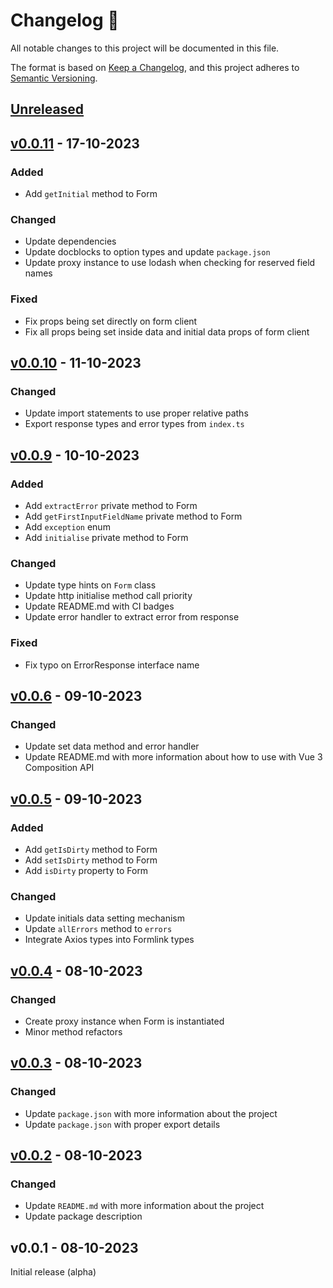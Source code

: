 # Changelog 📝

All notable changes to this project will be documented in this file.

The format is based on [Keep a Changelog](https://keepachangelog.com/en/1.0.0/), and this project adheres to [Semantic Versioning](https://semver.org/spec/v2.0.0.html).

## [Unreleased](https://github.com/Thavarshan/formlink/compare/v0.0.11...HEAD)

## [v0.0.11](https://github.com/Thavarshan/formlink/compare/v0.0.10...v0.0.11) - 17-10-2023

### Added

* Add `getInitial` method to Form

### Changed

* Update dependencies
* Update docblocks to option types and update `package.json`
* Update proxy instance to use lodash when checking for reserved field names

### Fixed

* Fix props being set directly on form client
* Fix all props being set inside data and initial data props of form client

## [v0.0.10](https://github.com/Thavarshan/formlink/compare/v0.0.9...v0.0.10) - 11-10-2023

### Changed

* Update import statements to use proper relative paths
* Export response types and error types from `index.ts`

## [v0.0.9](https://github.com/Thavarshan/formlink/compare/v0.0.6...v0.0.9) - 10-10-2023

### Added

* Add `extractError` private method to Form
* Add `getFirstInputFieldName` private method to Form
* Add `exception` enum
* Add `initialise` private method to Form

### Changed

* Update type hints on `Form` class
* Update http initialise method call priority
* Update README.md with CI badges
* Update error handler to extract error from response

### Fixed

* Fix typo on ErrorResponse interface name

## [v0.0.6](https://github.com/fornlinkjs/fornlink/compare/v0.0.5...v0.0.6) - 09-10-2023

### Changed

* Update set data method and error handler
* Update README.md with more information about how to use with Vue 3 Composition API

## [v0.0.5](https://github.com/fornlinkjs/fornlink/compare/v0.0.4...v0.0.5) - 09-10-2023

### Added

* Add `getIsDirty` method to Form
* Add `setIsDirty` method to Form
* Add `isDirty` property to Form

### Changed

* Update initials data setting mechanism
* Update `allErrors` method to `errors`
* Integrate Axios types into Formlink types

## [v0.0.4](https://github.com/fornlinkjs/fornlink/compare/v0.0.3...v0.0.4) - 08-10-2023

### Changed

* Create proxy instance when Form is instantiated
* Minor method refactors

## [v0.0.3](https://github.com/fornlinkjs/fornlink/compare/v0.0.2...v0.0.3) - 08-10-2023

### Changed

* Update `package.json` with more information about the project
* Update `package.json` with proper export details

## [v0.0.2](https://github.com/fornlinkjs/fornlink/compare/v0.0.1...v0.0.2) - 08-10-2023

### Changed

* Update `README.md` with more information about the project
* Update package description

## v0.0.1 - 08-10-2023

Initial release (alpha)
